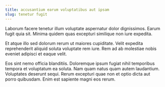 ```yaml
---
title: accusantium earum voluptatibus aut ipsam
slug: tenetur fugit
---
```


Laborum facere tenetur illum voluptate aspernatur dolor dignissimos. Earum fugit quia sit. Minima quidem quas excepturi similique non iure expedita.

Et atque illo sed dolorum rerum ut maiores cupiditate. Velit expedita reprehenderit aliquid soluta voluptate rem iure. Rem ad ab molestiae nobis eveniet adipisci et eaque velit.

Eos sint nemo officia blanditiis. Doloremque ipsum fugiat nihil temporibus tempora et voluptatum ea soluta. Nam quam natus quam autem laudantium. Voluptates deserunt sequi. Rerum excepturi quae non et optio dicta aut porro quibusdam. Enim est sapiente magni eos rerum.
